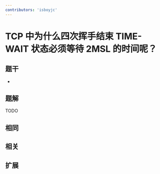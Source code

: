 ```yaml
---
contributors: 'isboyjc'
---
```


# TCP 中为什么四次挥手结束 TIME-WAIT 状态必须等待 2MSL 的时间呢？


## 题干

- 



## 题解

<!-- ::: details 点我查看题解 -->

  TODO

<!-- ::: -->



## 相同


## 相关


## 扩展

